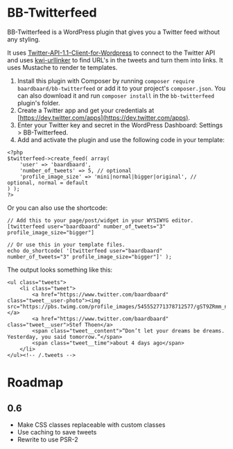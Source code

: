 # BB-Twitterfeed

BB-Twitterfeed is a WordPress plugin that gives you a Twitter feed without any styling.

It uses [Twitter-API-1.1-Client-for-Wordpress](https://github.com/micc83/Twitter-API-1.1-Client-for-Wordpress/blob/master/class-wp-twitter-api.php) to connect to the Twitter API and uses [kwi-urllinker](https://bitbucket.org/kwi/urllinker) to find URL's in the tweets and turn them into links. It uses Mustache to render te templates.

1. Install this plugin with Composer by running `composer require
   baardbaard/bb-twitterfeed` or add it to your project's `composer.json`. You
   can also download it and run `composer install` in the `bb-twitterfeed`
   plugin's folder.
2. Create a Twitter app and get your credentials at [https://dev.twitter.com/apps](https://dev.twitter.com/apps).
3. Enter your Twitter key and secret in the WordPress Dashboard: Settings > BB-Twitterfeed.
4. Add and activate the plugin and use the following code in your template:

```
<?php 
$twitterfeed->create_feed( array(
	'user' => 'baardbaard',
	'number_of_tweets' => 5, // optional
	'profile_image_size' => 'mini|normal|bigger|original', // optional, normal = default
) );
?>
```

Or you can also use the shortcode:
```
// Add this to your page/post/widget in your WYSIWYG editor.
[twitterfeed user="baardbaard" number_of_tweets="3" profile_image_size="bigger"]

// Or use this in your template files.
echo do_shortcode( '[twitterfeed user="baardbaard" number_of_tweets="3" profile_image_size="bigger"]' );
```

The output looks something like this:

```
<ul class="tweets">
	<li class="tweet">
		<a href="https://www.twitter.com/baardbaard" class="tweet__user-photo"><img src="https://pbs.twimg.com/profile_images/545552771378712577/gST9ZRmm_normal.jpeg"></a>
		<a href="https://www.twitter.com/baardbaard" class="tweet__user">Stef Thoen</a>
		<span class="tweet__content">“Don’t let your dreams be dreams. Yesterday, you said tomorrow.”</span>
		<span class="tweet__time">about 4 days ago</span>
	</li>
</ul><!-- /.tweets -->
```

# Roadmap

## 0.6
- Make CSS classes replaceable with custom classes
- Use caching to save tweets
- Rewrite to use PSR-2
